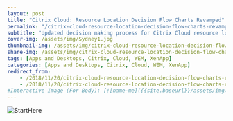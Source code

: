 ```yaml
---
layout: post
title: "Citrix Cloud: Resource Location Decision Flow Charts Revamped"
permalink: "/citrix-cloud-resource-location-decision-flow-charts-revamped/"
subtitle: "Updated decision making process for Citrix Cloud resource location requirements"
cover-img: /assets/img/Sydney1.jpg
thumbnail-img: /assets/img/citrix-cloud-resource-location-decision-flow-charts-revamped/Phase1-Procurement.png
share-img: /assets/img/citrix-cloud-resource-location-decision-flow-charts-revamped/Phase1-Procurement.png
tags: [Apps and Desktops, Citrix, Cloud, WEM, XenApp]
categories: [Apps and Desktops, Citrix, Cloud, WEM, XenApp]
redirect_from: 
    - /2018/11/20/citrix-cloud-resource-location-decision-flow-charts-revamped
    - /2018/11/20/citrix-cloud-resource-location-decision-flow-charts-revamped/
#Interactive Image (For Body): [![name-me]({{site.baseurl}}/assets/img/citrix-cloud-resource-location-decision-flow-charts-revamped/iometer_Eph_Response.png)]({{site.baseurl}}/assets/img/citrix-cloud-resource-location-decision-flow-charts-revamped/image-name.png)
---
```


![StartHere]({{site.baseurl}}/assets/img/citrix-cloud-resource-location-decision-flow-charts-revamped/Phase1-Procurement.png)
